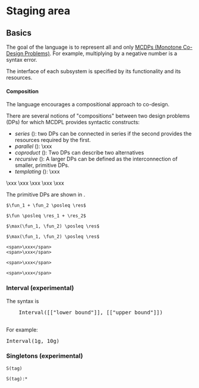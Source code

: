 # Staging area



## Basics

The goal of the language is to represent all and only [MCDPs (Monotone Co-Design
Problems)](#def:MCDP). For example, multiplying by a negative number is a syntax
error.
<!-- <footnote>Similarly, CVX's~\cite{cvx} goal
is to describe all only convex problems.</footnote> -->

The interface of each subsystem is specified
by its <f>functionality</f> and its <r>resources</r>.

#### Composition

The language encourages a compositional approach to co-design.

There are several notions of "compositions" between two design problems (DPs)
for which MCDPL provides syntactic constructs:

* *series* ([](#subfig:series)): two DPs can be connected in series
  if the second provides
  the resources required by the first.
* *parallel* ([](#subfig:parallel)): \xxx
* *coproduct* ([](#subfig:coproduct)): Two DPs can describe two alternatives
* *recursive* ([](#subfig:hierarchical)): A larger DPs can be defined as the
  interconnection of smaller, primitive DPs.
* *templating* ([](#subfig:templating)): \xxx

<col3 figure-id="fig:main"
      figure-caption="DPs can be composed in a variety of ways">
    <span figure-id="subfig:series" figure-caption="Series">\xxx</span>
    <span figure-id="subfig:parallel"  figure-caption="Parallel">\xxx</span>
    <span figure-id='subfig:coproduct'  figure-caption="Coproduct">\xxx</span>
    <span figure-id='subfig:hierarchical'  figure-caption="Hierarchical"> \xxx</span>
    <span figure-id='subfig:templating' figure-caption="Templating">\xxx</span>
</col3>




The primitive DPs are shown in [](#fig:primitive).

<col4>

    $\fun_1 + \fun_2 \posleq \res$

    $\fun \posleq \res_1 + \res_2$

    $\max(\fun_1, \fun_2) \posleq \res$

    $\max(\fun_1, \fun_2) \posleq \res$

    <span>\xxx</span>
    <span>\xxx</span>

    <span>\xxx</span>

    <span>\xxx</span>

</col4>

### Interval (experimental)

The syntax is

<div center>
    <pre class='mcdp_poset'>
    Interval([["lower bound"]], [["upper bound"]])
    </pre>
</div>

<!--
<pre><code><span class="keyword">Interval</span>(<span class='ph'>lower bound</span>,<span class='ph'>upper bound</span>)</code></pre>
 -->
For example:

<pre class='mcdp_poset'>
Interval(1g, 10g)
</pre>

### Singletons (experimental)

    S(tag)

    S(tag):*

